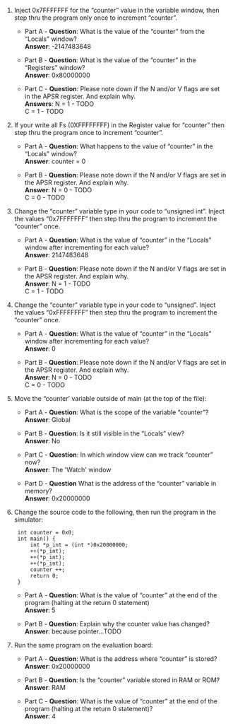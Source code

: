 1. Inject 0x7FFFFFFF for the “counter” value in the variable window, then step thru the program only once to increment “counter”.
    * Part A - **Question**: What is the value of the “counter” from the “Locals” window?\
    **Answer**: -2147483648
    
    * Part B - **Question**: What is the value of the “counter” in the “Registers” window?\
    **Answer**: 0x80000000
    
    * Part C - **Question**: Please note down if the N and/or V flags are set in the APSR register. And explain why.\
    **Answers**: 
    N = 1 - TODO \
    C = 1 - TODO
    
2. If your write all Fs (0XFFFFFFFF) in the Register value for “counter” then step thru the program once to increment “counter”.
    * Part A - **Question**: What happens to the value of “counter” in the “Locals” window?\
    **Answer**: counter = 0
    
    * Part B - **Question**: Please note down if the N and/or V flags are set in the APSR register. And explain why.\
    **Answer**:
    N = 0 - TODO \
    C = 0 - TODO
    
3. Change the “counter” variable type in your code to “unsigned int”. Inject the values “0x7FFFFFFF” then step thru the program to increment the “counter” once.
    * Part A - **Question**: What is the value of “counter” in the “Locals” window after incrementing for each value?\
    **Answer**: 2147483648
    
    * Part B - **Question**: Please note down if the N and/or V flags are set in the APSR register. And explain why.\
    **Answer**:
    N = 1 - TODO \
    C = 1 - TODO
 
4. Change the “counter” variable type in your code to “unsigned”. Inject the values “0xFFFFFFFF” then step thru the program to increment the “counter” once.
    * Part A - **Question**: What is the value of “counter” in the “Locals” window after incrementing for each value?\
    **Answer**: 0
    
    * Part B - **Question**: Please note down if the N and/or V flags are set in the APSR register. And explain why.\
    **Answer**:
    N = 0 - TODO \
    C = 0 - TODO
    
5. Move the “counter’ variable outside of main (at the top of the file):
    * Part A - **Question**: What is the scope of the variable “counter”?\
    **Answer**: Global
    
    * Part B - **Question**: Is it still visible in the “Locals” view?\
    **Answer**: No
    
    * Part C - **Question**: In which window view can we track “counter” now?\
    **Answer**: The 'Watch' window
    
    * Part D - **Question** What is the address of the “counter” variable in memory?\
    **Answer**: 0x20000000
    
6. Change the source code to the following, then run the program in the simulator:

        int counter = 0x0;
        int main() {
            int *p_int = (int *)0x20000000;
            ++(*p_int);
            ++(*p_int);
            ++(*p_int);
            counter ++;
            return 0;
        }
   * Part A - **Question**: What is the value of “counter” at the end of the program (halting at the return 0 statement)\
    **Answer**: 5
    
    * Part B - **Question**: Explain why the counter value has changed?\
    **Answer**: because pointer...TODO
    
7. Run the same program on the evaluation board:
    * Part A - **Question**: What is the address where “counter” is stored?\
    **Answer**: 0x20000000
    
    * Part B - **Question**: Is the “counter” variable stored in RAM or ROM?\
    **Answer**: RAM
    
    * Part C - **Question**: What is the value of “counter” at the end of the program (halting at the return 0 statement)?\
    **Answer**: 4
    
    
    
 
    
